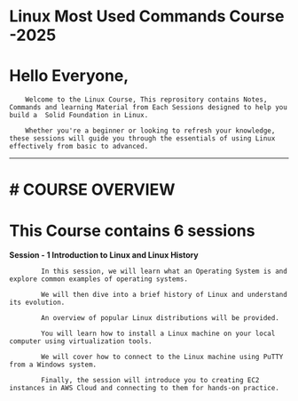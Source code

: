 # Linux Most Used Commands  Course -2025

# Hello Everyone, 
        
        Welcome to the Linux Course, This reprository contains Notes, Commands and learning Material from Each Sessions designed to help you build a  Solid Foundation in Linux.

        Whether you're a beginner or looking to refresh your knowledge, these sessions will guide you through the essentials of using Linux effectively from basic to advanced.

-----------------------------------------------------------------------------------------------------------------------------------------


# # COURSE OVERVIEW

# This Course contains 6 sessions


**Session - 1 Introduction to Linux and Linux History**

    

            In this session, we will learn what an Operating System is and explore common examples of operating systems.

            We will then dive into a brief history of Linux and understand its evolution.

            An overview of popular Linux distributions will be provided.
            
            You will learn how to install a Linux machine on your local computer using virtualization tools.
            
            We will cover how to connect to the Linux machine using PuTTY from a Windows system.

            Finally, the session will introduce you to creating EC2 instances in AWS Cloud and connecting to them for hands-on practice.





